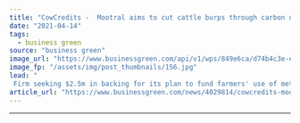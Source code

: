 ```yaml
---
title: "CowCredits -  Mootral aims to cut cattle burps through carbon offset offer"
date: "2021-04-14"
tags: 
  - business green
source: "business green"
image_url: "https://www.businessgreen.com/api/v1/wps/849e6ca/d74b4c3e-e4a5-4dac-8b03-d44501027f25/1/iStock-944687452-cow-feed-cattle-185x114.jpg"
image_fp: "/assets/img/post_thumbnails/156.jpg"
lead: "
 Firm seeking $2.5m in backing for its plan to fund farmers' use of methane-reducing cattle feed through CO2 offsets ..."
article_url: "https://www.businessgreen.com/news/4029814/cowcredits-mootral-aims-cut-cattle-burps-carbon-offset-offer"
---
```


---
